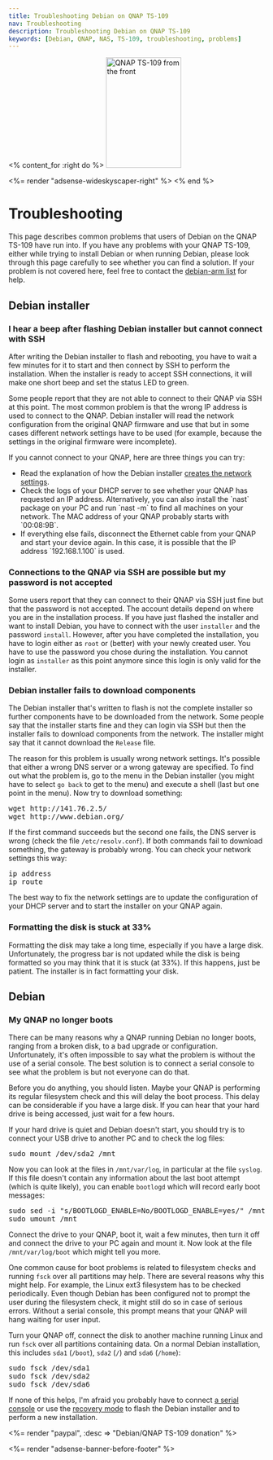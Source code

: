 ```yaml
---
title: Troubleshooting Debian on QNAP TS-109
nav: Troubleshooting
description: Troubleshooting Debian on QNAP TS-109
keywords: [Debian, QNAP, NAS, TS-109, troubleshooting, problems]
---
```


<% content_for :right do %>
<img src = "../images/r_ts109_front.jpg" class="border" alt="QNAP TS-109 from the front" width="148" height="217" />

<%= render "adsense-wideskyscaper-right" %>
<% end %>

<h1>Troubleshooting</h1>

This page describes common problems that users of Debian on the QNAP TS-109
have run into.  If you have any problems with your QNAP TS-109, either
while trying to install Debian or when running Debian, please look through
this page carefully to see whether you can find a solution.  If your
problem is not covered here, feel free to contact the <a href =
"http://lists.debian.org/debian-arm/">debian-arm list</a> for help.

<h2><a id = "installer">Debian installer</a></h2>

<h3><a id = "ssh-ip">I hear a beep after flashing Debian installer but cannot connect with SSH</a></h3>

After writing the Debian installer to flash and rebooting, you have to wait
a few minutes for it to start and then connect by SSH to perform the
installation.  When the installer is ready to accept SSH connections, it
will make one short beep and set the status LED to green.

Some people report that they are not able to connect to their QNAP via SSH
at this point.  The most common problem is that the wrong IP address is
used to connect to the QNAP.  Debian installer will read the network
configuration from the original QNAP firmware and use that but in some
cases different network settings have to be used (for example, because the
settings in the original firmware were incomplete).

If you cannot connect to your QNAP, here are three things you can try:

<ul>

<li>Read the explanation of how the Debian installer <a href =
"../install#net-config">creates the network settings</a>.</li>

<li>Check the logs of your DHCP server to see whether your QNAP has
requested an IP address.  Alternatively, you can also install the `nast`
package on your PC and run `nast -m` to find all machines on your network.
The MAC address of your QNAP probably starts with `00:08:9B`.</li>

<li>If everything else fails, disconnect the Ethernet cable from your QNAP
and start your device again.  In this case, it is possible that the IP
address `192.168.1.100` is used.</li>

</ul>

<h3><a id = "ssh-password">Connections to the QNAP via SSH are possible but my password is not accepted</a></h3>

Some users report that they can connect to their QNAP via SSH just fine but
that the password is not accepted.  The account details depend on where you
are in the installation process.  If you have just flashed the installer
and want to install Debian, you have to connect with the user `installer`
and the password `install`.  However, after you have completed the
installation, you have to login either as `root` or (better) with your
newly created user.  You have to use the password you chose during the
installation.  You cannot login as `installer` as this point anymore since
this login is only valid for the installer.

<h3><a id = "di-network">Debian installer fails to download components</a></h3>

The Debian installer that's written to flash is not the complete installer
so further components have to be downloaded from the network.  Some people
say that the installer starts fine and they can login via SSH but then the
installer fails to download components from the network.  The installer
might say that it cannot download the `Release` file.

The reason for this problem is usually wrong network settings.  It's
possible that either a wrong DNS server or a wrong gateway are specified.
To find out what the problem is, go to the menu in the Debian installer
(you might have to select `go back` to get to the menu) and execute a shell
(last but one point in the menu).  Now try to download something:

<div class="code">
<pre>
wget http://141.76.2.5/
wget http://www.debian.org/
</pre>
</div>

If the first command succeeds but the second one fails, the DNS server is
wrong (check the file `/etc/resolv.conf`).  If both commands fail to
download something, the gateway is probably wrong.  You can check your
network settings this way:

<div class="code">
<pre>
ip address
ip route
</pre>
</div>

The best way to fix the network settings are to update the configuration of
your DHCP server and to start the installer on your QNAP again.

<h3><a id = "partman-stuck">Formatting the disk is stuck at 33%</a></h3>

Formatting the disk may take a long time, especially if you have a large
disk.  Unfortunately, the progress bar is not updated while the disk is
being formatted so you may think that it is stuck (at 33%).  If this
happens, just be patient.  The installer is in fact formatting your disk.

<h2><a id = "debian">Debian</a></h2>

<h3><a id = "no-boot">My QNAP no longer boots</a></h3>

There can be many reasons why a QNAP running Debian no longer boots,
ranging from a broken disk, to a bad upgrade or configuration.
Unfortunately, it's often impossible to say what the problem is without the
use of a serial console.  The best solution is to connect a serial console
to see what the problem is but not everyone can do that.

Before you do anything, you should listen.  Maybe your QNAP is performing
its regular filesystem check and this will delay the boot process.  This
delay can be considerable if you have a large disk.  If you can hear that
your hard drive is being accessed, just wait for a few hours.

If your hard drive is quiet and Debian doesn't start, you should try is to
connect your USB drive to another PC and to check the log files:

<div class="code">
<pre>
sudo mount /dev/sda2 /mnt
</pre>
</div>

Now you can look at the files in `/mnt/var/log`, in particular at the file
`syslog`.  If this file doesn't contain any information about the last boot
attempt (which is quite likely), you can enable `bootlogd` which will
record early boot messages:

<div class="code">
<pre>
sudo sed -i "s/BOOTLOGD_ENABLE=No/BOOTLOGD_ENABLE=yes/" /mnt/etc/default/bootlogd
sudo umount /mnt
</pre>
</div>

Connect the drive to your QNAP, boot it, wait a few minutes, then turn it
off and connect the drive to your PC again and mount it.  Now look at the
file `/mnt/var/log/boot` which might tell you more.

One common cause for boot problems is related to filesystem checks and
running `fsck` over all partitions may help.  There are several reasons why
this might help.  For example, the Linux ext3 filesystem has to be checked
periodically.  Even though Debian has been configured not to prompt the
user during the filesystem check, it might still do so in case of serious
errors.  Without a serial console, this prompt means that your QNAP will
hang waiting for user input.

Turn your QNAP off, connect the disk to another machine running Linux and
run `fsck` over all partitions containing data.  On a normal Debian
installation, this includes `sda1` (`/boot`), `sda2` (`/`) and `sda6`
(`/home`):

<div class="code">
<pre>
sudo fsck /dev/sda1
sudo fsck /dev/sda2
sudo fsck /dev/sda6
</pre>
</div>

If none of this helps, I'm afraid you probably have to connect <a href =
"../serial">a serial console</a> or use the <a href =
"../recovery">recovery mode</a> to flash the Debian installer and to
perform a new installation.

<%= render "paypal", :desc => "Debian/QNAP TS-109 donation" %>

<div class="bbf">
<%= render "adsense-banner-before-footer" %>
</div>

